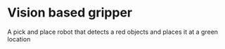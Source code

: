 # Vision based gripper


A pick and place robot that detects a red objects and places it at a green location
 